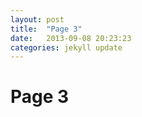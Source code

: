 ```yaml
---
layout: post
title:  "Page 3"
date:   2013-09-08 20:23:23
categories: jekyll update
---
```


# Page 3